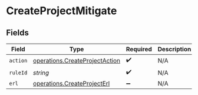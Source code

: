 # CreateProjectMitigate


## Fields

| Field                                                                            | Type                                                                             | Required                                                                         | Description                                                                      |
| -------------------------------------------------------------------------------- | -------------------------------------------------------------------------------- | -------------------------------------------------------------------------------- | -------------------------------------------------------------------------------- |
| `action`                                                                         | [operations.CreateProjectAction](../../models/operations/createprojectaction.md) | :heavy_check_mark:                                                               | N/A                                                                              |
| `ruleId`                                                                         | *string*                                                                         | :heavy_check_mark:                                                               | N/A                                                                              |
| `erl`                                                                            | [operations.CreateProjectErl](../../models/operations/createprojecterl.md)       | :heavy_minus_sign:                                                               | N/A                                                                              |